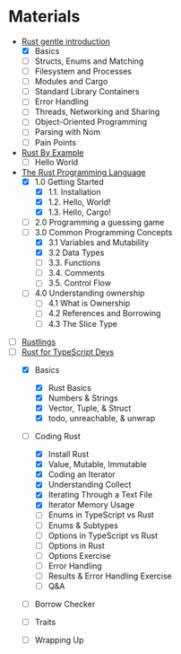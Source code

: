 # Materials

- [Rust gentle introduction](https://stevedonovan.github.io/rust-gentle-intro/readme.html)
    - [x] Basics
    - [ ] Structs, Enums and Matching
    - [ ] Filesystem and Processes
    - [ ] Modules and Cargo
    - [ ] Standard Library Containers
    - [ ] Error Handling
    - [ ] Threads, Networking and Sharing
    - [ ] Object-Oriented Programming
    - [ ] Parsing with Nom
    - [ ] Pain Points
- [Rust By Example](https://doc.rust-lang.org/rust-by-example/)
    - [ ] Hello World
- [The Rust Programming Language](https://doc.rust-lang.org/)
    - [x] 1.0 Getting Started
        - [x] 1.1. Installation
        - [x] 1.2. Hello, World!
        - [x] 1.3. Hello, Cargo!
    - [ ] 2.0 Programming a guessing game
    - [ ] 3.0 Common Programming Concepts
        - [x] 3.1 Variables and Mutability
        - [x] 3.2 Data Types
        - [ ] 3.3. Functions
        - [ ] 3.4. Comments
        - [ ] 3.5. Control Flow
    - [ ] 4.0 Understanding ownership
        - [ ] 4.1 What is Ownership
        - [ ] 4.2 References and Borrowing
        - [ ] 4.3 The Slice Type
- [ ] [Rustlings](https://github.com/rust-lang/rustlings)
- [ ] [Rust for TypeScript Devs](https://frontendmasters.com/courses/rust-ts-devs)
    - [x] Basics
        - [x] Rust Basics
        - [x] Numbers & Strings
        - [x] Vector, Tuple, & Struct
        - [x] todo, unreachable, & unwrap
    - [ ] Coding Rust
        - [x] Install Rust
        - [x] Value, Mutable, Immutable
        - [x] Coding an Iterator
        - [x] Understanding Collect
        - [x] Iterating Through a Text File
        - [x] Iterator Memory Usage
        - [ ] Enums in TypeScript vs Rust
        - [ ] Enums & Subtypes
        - [ ] Options in TypeScript vs Rust
        - [ ] Options in Rust
        - [ ] Options Exercise
        - [ ] Error Handling
        - [ ] Results & Error Handling Exercise
        - [ ] Q&A
    - [ ] Borrow Checker
    - [ ] Traits
    - [ ] Wrapping Up
        